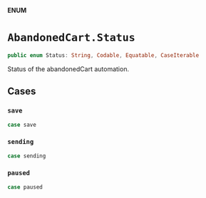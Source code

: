 **ENUM**

# `AbandonedCart.Status`

```swift
public enum Status: String, Codable, Equatable, CaseIterable
```

Status of the abandonedCart automation.

## Cases
### `save`

```swift
case save
```

### `sending`

```swift
case sending
```

### `paused`

```swift
case paused
```
